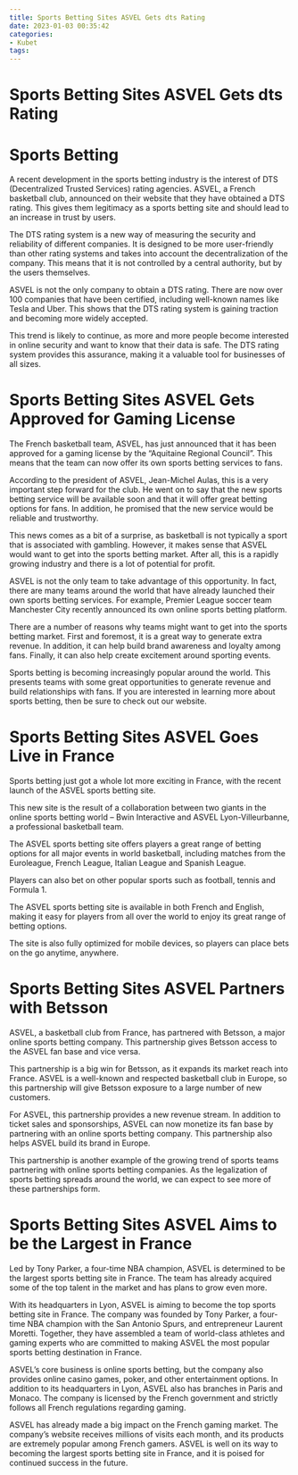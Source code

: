 ```yaml
---
title: Sports Betting Sites ASVEL Gets dts Rating
date: 2023-01-03 00:35:42
categories:
- Kubet
tags:
---
```



#  Sports Betting Sites ASVEL Gets dts Rating

# Sports Betting

A recent development in the sports betting industry is the interest of DTS (Decentralized Trusted Services) rating agencies. ASVEL, a French basketball club, announced on their website that they have obtained a DTS rating. This gives them legitimacy as a sports betting site and should lead to an increase in trust by users.

The DTS rating system is a new way of measuring the security and reliability of different companies. It is designed to be more user-friendly than other rating systems and takes into account the decentralization of the company. This means that it is not controlled by a central authority, but by the users themselves.

ASVEL is not the only company to obtain a DTS rating. There are now over 100 companies that have been certified, including well-known names like Tesla and Uber. This shows that the DTS rating system is gaining traction and becoming more widely accepted.

This trend is likely to continue, as more and more people become interested in online security and want to know that their data is safe. The DTS rating system provides this assurance, making it a valuable tool for businesses of all sizes.

#  Sports Betting Sites ASVEL Gets Approved for Gaming License

The French basketball team, ASVEL, has just announced that it has been approved for a gaming license by the “Aquitaine Regional Council”. This means that the team can now offer its own sports betting services to fans.

According to the president of ASVEL, Jean-Michel Aulas, this is a very important step forward for the club. He went on to say that the new sports betting service will be available soon and that it will offer great betting options for fans. In addition, he promised that the new service would be reliable and trustworthy.

This news comes as a bit of a surprise, as basketball is not typically a sport that is associated with gambling. However, it makes sense that ASVEL would want to get into the sports betting market. After all, this is a rapidly growing industry and there is a lot of potential for profit.

ASVEL is not the only team to take advantage of this opportunity. In fact, there are many teams around the world that have already launched their own sports betting services. For example, Premier League soccer team Manchester City recently announced its own online sports betting platform.

There are a number of reasons why teams might want to get into the sports betting market. First and foremost, it is a great way to generate extra revenue. In addition, it can help build brand awareness and loyalty among fans. Finally, it can also help create excitement around sporting events.

Sports betting is becoming increasingly popular around the world. This presents teams with some great opportunities to generate revenue and build relationships with fans. If you are interested in learning more about sports betting, then be sure to check out our website.

#  Sports Betting Sites ASVEL Goes Live in France

Sports betting just got a whole lot more exciting in France, with the recent launch of the ASVEL sports betting site.

This new site is the result of a collaboration between two giants in the online sports betting world – Bwin Interactive and ASVEL Lyon-Villeurbanne, a professional basketball team.

The ASVEL sports betting site offers players a great range of betting options for all major events in world basketball, including matches from the Euroleague, French League, Italian League and Spanish League.

Players can also bet on other popular sports such as football, tennis and Formula 1.

The ASVEL sports betting site is available in both French and English, making it easy for players from all over the world to enjoy its great range of betting options.

The site is also fully optimized for mobile devices, so players can place bets on the go anytime, anywhere.

#  Sports Betting Sites ASVEL Partners with Betsson

ASVEL, a basketball club from France, has partnered with Betsson, a major online sports betting company. This partnership gives Betsson access to the ASVEL fan base and vice versa.

This partnership is a big win for Betsson, as it expands its market reach into France. ASVEL is a well-known and respected basketball club in Europe, so this partnership will give Betsson exposure to a large number of new customers.

For ASVEL, this partnership provides a new revenue stream. In addition to ticket sales and sponsorships, ASVEL can now monetize its fan base by partnering with an online sports betting company. This partnership also helps ASVEL build its brand in Europe.

This partnership is another example of the growing trend of sports teams partnering with online sports betting companies. As the legalization of sports betting spreads around the world, we can expect to see more of these partnerships form.

#  Sports Betting Sites ASVEL Aims to be the Largest in France

Led by Tony Parker, a four-time NBA champion, ASVEL is determined to be the largest sports betting site in France. The team has already acquired some of the top talent in the market and has plans to grow even more.

With its headquarters in Lyon, ASVEL is aiming to become the top sports betting site in France. The company was founded by Tony Parker, a four-time NBA champion with the San Antonio Spurs, and entrepreneur Laurent Moretti. Together, they have assembled a team of world-class athletes and gaming experts who are committed to making ASVEL the most popular sports betting destination in France.

ASVEL’s core business is online sports betting, but the company also provides online casino games, poker, and other entertainment options. In addition to its headquarters in Lyon, ASVEL also has branches in Paris and Monaco. The company is licensed by the French government and strictly follows all French regulations regarding gaming.

ASVEL has already made a big impact on the French gaming market. The company’s website receives millions of visits each month, and its products are extremely popular among French gamers. ASVEL is well on its way to becoming the largest sports betting site in France, and it is poised for continued success in the future.